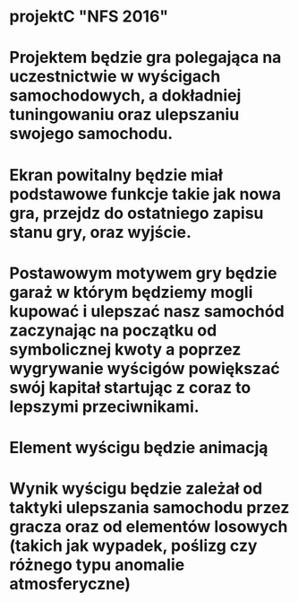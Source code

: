 # projektC "NFS 2016"

# Projektem będzie gra polegająca na uczestnictwie w wyścigach samochodowych, a dokładniej tuningowaniu oraz ulepszaniu swojego samochodu.
# Ekran powitalny będzie miał podstawowe funkcje takie jak nowa gra, przejdz do ostatniego zapisu stanu gry, oraz wyjście. 
# Postawowym motywem gry będzie garaż w którym będziemy mogli kupować i ulepszać nasz samochód zaczynając na początku od symbolicznej kwoty a poprzez wygrywanie wyścigów powiększać swój kapitał startując z coraz to lepszymi przeciwnikami.
# Element wyścigu będzie animacją
# Wynik wyścigu będzie zależał od taktyki ulepszania samochodu przez gracza oraz od elementów losowych (takich jak wypadek, poślizg czy różnego typu anomalie atmosferyczne)


